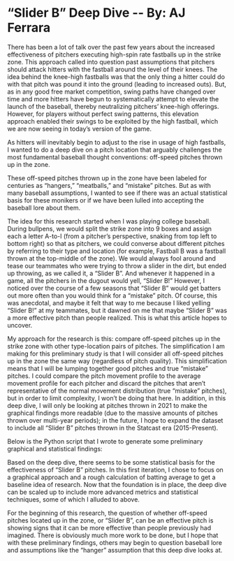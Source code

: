 # “Slider B” Deep Dive -- By: AJ Ferrara

There has been a lot of talk over the past few years about the increased effectiveness of pitchers executing high-spin rate fastballs up in the strike zone. This approach called into question past assumptions that pitchers should attack hitters with the fastball around the level of their knees. The idea behind the knee-high fastballs was that the only thing a hitter could do with that pitch was pound it into the ground (leading to increased outs). But, as in any good free market competition, swing paths have changed over time and more hitters have begun to systematically attempt to elevate the launch of the baseball, thereby neutralizing pitchers’ knee-high offerings. However, for players without perfect swing patterns, this elevation approach enabled their swings to be exploited by the high fastball, which we are now seeing in today’s version of the game.

As hitters will inevitably begin to adjust to the rise in usage of high fastballs, I wanted to do a deep dive on a pitch location that arguably challenges the most fundamental baseball thought conventions: off-speed pitches thrown up in the zone.

These off-speed pitches thrown up in the zone have been labeled for centuries as “hangers,” “meatballs,” and “mistake” pitches. But as with many baseball assumptions, I wanted to see if there was an actual statistical basis for these monikers or if we have been lulled into accepting the baseball lore about them.

The idea for this research started when I was playing college baseball. During bullpens, we would split the strike zone into 9 boxes and assign each a letter A-to-I (from a pitcher’s perspective, snaking from top left to bottom right) so that as pitchers, we could converse about different pitches by referring to their type and location (for example, Fastball B was a fastball thrown at the top-middle of the zone). We would always fool around and tease our teammates who were trying to throw a slider in the dirt, but ended up throwing, as we called it, a “Slider B”. And whenever it happened in a game, all the pitchers in the dugout would yell, “Slider B!” However, I noticed over the course of a few seasons that “Slider B” would get batters out more often than you would think for a “mistake” pitch. Of course, this was anecdotal, and maybe it felt that way to me because I liked yelling “Slider B!” at my teammates, but it dawned on me that maybe “Slider B” was a more effective pitch than people realized. This is what this article hopes to uncover.

My approach for the research is this: compare off-speed pitches up in the strike zone with other type-location pairs of pitches. The simplification I am making for this preliminary study is that I will consider all off-speed pitches up in the zone the same way (regardless of pitch quality). This simplification means that I will be lumping together good pitches and true “mistake” pitches. I could compare the pitch movement profile to the average movement profile for each pitcher and discard the pitches that aren’t representative of the normal movement distribution (true “mistake” pitches), but in order to limit complexity, I won’t be doing that here. In addition, in this deep dive, I will only be looking at pitches thrown in 2021 to make the graphical findings more readable (due to the massive amounts of pitches thrown over multi-year periods); in the future, I hope to expand the dataset to include all “Slider B” pitches thrown in the Statcast era (2015-Present).

Below is the Python script that I wrote to generate some preliminary graphical and statistical findings:

Based on the deep dive, there seems to be some statistical basis for the effectiveness of “Slider B” pitches. In this first iteration, I chose to focus on a graphical approach and a rough calculation of batting average to get a baseline idea of research. Now that the foundation is in place, the deep dive can be scaled up to include more advanced metrics and statistical techniques, some of which I alluded to above.

For the beginning of this research, the question of whether off-speed pitches located up in the zone, or “Slider B”, can be an effective pitch is showing signs that it can be more effective than people previously had imagined. There is obviously much more work to be done, but I hope that with these preliminary findings, others may begin to question baseball lore and assumptions like the “hanger” assumption that this deep dive looks at.

